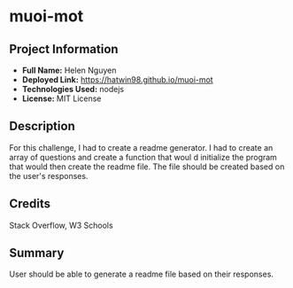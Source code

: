
# muoi-mot

## Project Information
- **Full Name:** Helen Nguyen
- **Deployed Link:** https://hatwin98.github.io/muoi-mot
- **Technologies Used:** nodejs
- **License:** MIT License

## Description
For this challenge, I had to create a readme generator. I had to create an array of questions and create a function that woul d initialize the program that would then create the readme file. The file should be created based on the user's responses.

## Credits
Stack Overflow, W3 Schools

## Summary
User should be able to generate a readme file based on their responses.
